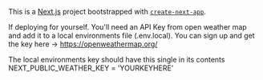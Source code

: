 This is a [Next.js](https://nextjs.org/) project bootstrapped with [`create-next-app`](https://github.com/vercel/next.js/tree/canary/packages/create-next-app).

If deploying for yourself.  You'll need an API Key from open weather map and add it to a local environments file (.env.local).  You can sign up and get the key here -> https://openweathermap.org/

The local environments key should have this single in its contents
NEXT_PUBLIC_WEATHER_KEY = 'YOURKEYHERE'
